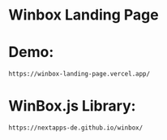 # Winbox Landing Page

# Demo:
```https://winbox-landing-page.vercel.app/```

# WinBox.js Library:
```https://nextapps-de.github.io/winbox/```
